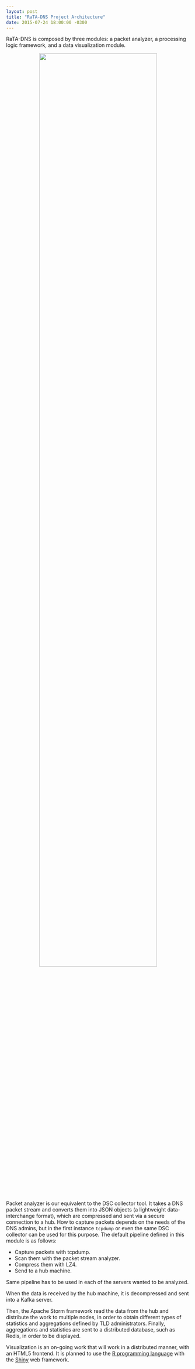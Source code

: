 ```yaml
---
layout: post
title: "RaTA-DNS Project Architecture"
date: 2015-07-24 18:00:00 -0300
---
```


RaTA-DNS is composed by three modules: a packet analyzer, a processing logic framework, and a data visualization module.

<center>
<img src={{site.urlbase}}/images/Arquitectura_trans.png width=80%>
</center>

Packet analyzer is our equivalent to the DSC collector tool. It takes a DNS packet stream and converts them into JSON objects (a lightweight data-interchange format), which are compressed and sent via a secure connection to a hub. How to capture packets depends on the needs of the DNS admins, but in the first instance `tcpdump` or even the same DSC collector can be used for this purpose. The default pipeline defined in
this module is as follows:

- Capture packets with tcpdump.
- Scan them with the packet stream analyzer.
- Compress them with LZ4.
- Send to a hub machine.

Same pipeline has to be used in each of the servers wanted to be analyzed.

When the data is received by the hub machine, it is decompressed and sent into a Kafka server.

Then, the Apache Storm framework read the data from the hub and distribute the work to multiple nodes, in order to obtain different types of statistics and aggregations defined by TLD administrators. Finally, aggregations and statistics are sent to a distributed database, such as Redis, in order to be displayed.

Visualization is an on-going work that will work in a distributed manner, with an HTML5 frontend. It is planned to use the [R programming language](http://www.r-project.org/) with the [Shiny](http://shiny.rstudio.com/) web framework.
